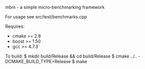 mbm - a simple micro-benchmarking framework

For usage see src/test/benchmarks.cpp

Requires:
* cmake >= 2.8 
* boost >= 1.50
* gcc >= 4.7.3

To build:
    $ mkdir build/Release && cd build/Release
    $ cmake ../.. -DCMAKE_BUILD_TYPE=Release
    $ make
 
